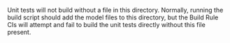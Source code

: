 Unit tests will not build without a file in this directory. Normally, running the build script should add the model files to this directory, but the Build Rule CIs will attempt and fail to build the unit tests directly without this file present.
